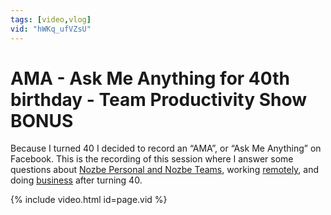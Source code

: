 ```yaml
---
tags: [video,vlog]
vid: "hWKq_ufVZsU"
---
```


# AMA - Ask Me Anything for 40th birthday - Team Productivity Show BONUS

Because I turned 40 I decided to record an “AMA”, or “Ask Me Anything” on Facebook. This is the recording of this session where I answer some questions about [Nozbe Personal and Nozbe Teams][n], working [remotely](/tag/nooffice), and doing [business](/tag/business) after turning 40.

{% include video.html id=page.vid %}

<!--More-->


[n]: https://nozbe.com/?a=mike
